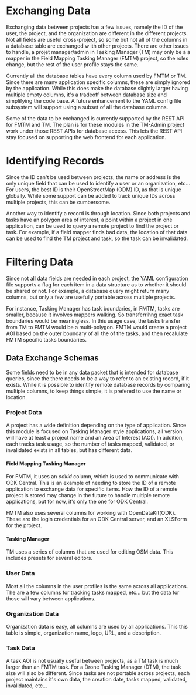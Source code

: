 # Exchanging Data

Exchanging data between projects has a few issues, namely the ID of
the user, the project, and the organization are different in the
different projects. Not all fields are useful cross-project, so some
but not all of the columns in a database table are exchanged w ith
other projects. There are other issues to handle, a projet
manager/admin in Tasking Manager (TM) may only be a a mapper in the
Field Mapping Tasking Manager (FMTM) project, so the roles change, but
the rest of the user profile stays the same.

Currently all the database tables have every column used by FMTM or
TM. Since there are many application specific columns, these are
simply ignored by the application. While this does make the database
slightly larger having multiple empty columns, it's a tradeoff between
database size and simplifying the code base. A future enhancement to
the YAML config file subsystem will support using a subset of all the
database columns.

Some of the data to be exchanged is currently supported by the REST
API for FMTM and TM. The plan is for these modules in the TM-Admin
project work under those REST APIs for database access. This lets the
REST API stay focused on supporting the web frontend for each
application.

# Identifying Records

Since the ID can't be used between projects, the name or address is
the only unique field that can be used to identify a user or an
organization, etc...  For users, the best ID is their OpenStreetMap
(ODM) ID, as that is unique globally. While some support can be added
to track unique IDs across multiple projects, this can be cumbersome.

Another way to identify a record is through location. Since both
projects and tasks have an polygon area of interest, a point within a
project in one application, can be used to query a remote project to
find the project or task. For example, if a field mapper finds bad
data, the location of that data can be used to find the TM project and
task, so the task can be invalidated.

# Filtering Data

Since not all data fields are needed in each project, the YAML
configuration file supports a flag for each item in a data structure
as to whether it should be shared or not. For example, a database
query might return many columns, but only a few are usefully portable
across multiple projects.

For instance, Tasking Manager has task boundaries, in FMTM, tasks
are smaller, because it involves mappers walking. So transferrihng
exact task boundaries would be meaningless. In this usage case, the
tasks transfer from TM to FMTM would be a multi-polygon. FMTM would
create a project AOI based on the outer boundary of all the of the
tasks, and then recalulate FMTM specific tasks boundaries.

## Data Exchange Schemas

Some fields need to be in any data packet that is intended for
database queries, since the there needs to be a way to refer to an
existing record, if it exists. While it is possible to identify remote
database records by comparing multiple columns, to keep things simple,
it is prefered to use the name or location.

### Project Data

A project has a wide definition depending on the type of
application. Since this module is focused on Tasking Manager style
applications, all version will have at least a project name and an
Area of Interest (AOI). In addition, each tracks task usage, so the
number of tasks mapped, validated, or invalidated exists in all
tables, but has different data.

#### Field Mapping Tasking Manager

For FMTM, it uses an *odkid* column, which is used to communicate with
ODK Central. This is an example of needing to store the ID of a remote
application to exchange data for specific items. How the ID of a
remote project is stored may change in the future to handle multiple
remote applications, but for now, it's only the one for ODK Central.

FMTM also uses several columns for working with
OpenDataKit(ODK). These are the login credentials for an ODK Central
server, and an XLSForm for the project.

#### Tasking Manager

TM uses a series of columns that are used for editing OSM data. This
includes presets for several editors. 

### User Data

Most all the columns in the user profiles is the same across all
applications. The are a few columns for tracking tasks mapped, etc... but the
data for those will vary between applications.

### Organization Data

Organization data is easy, all columns are used by all
applications. This this table is simple, organization name, logo, URL,
and a description.

### Task Data

A task AOI is not usually useful between projects, as a TM task is
much larger than an FMTM task. For a Drone Tasking Manager (DTM), the
task size will also be different. Since tasks are not portable across
projects, each project maintains it's own data, the creation date,
tasks mapped, validated, invalidated, etc...

